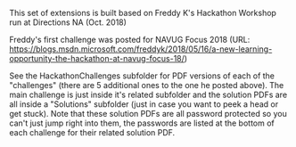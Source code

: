This set of extensions is built based on Freddy K's Hackathon Workshop run at Directions NA (Oct. 2018)

Freddy's first challenge was posted for NAVUG Focus 2018 (URL: https://blogs.msdn.microsoft.com/freddyk/2018/05/16/a-new-learning-opportunity-the-hackathon-at-navug-focus-18/)

See the HackathonChallenges subfolder for PDF versions of each of the "challenges" (there are 5 additional ones to the one he posted above).  The main challenge is just inside it's related subfolder and the solution PDFs are all inside a "Solutions" subfolder (just in case you want to peek a head or get stuck).  Note that these solution PDFs are all password protected so you can't just jump right into them, the passwords are listed at the bottom of each challenge for their related solution PDF.